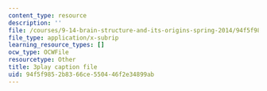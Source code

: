 ```yaml
---
content_type: resource
description: ''
file: /courses/9-14-brain-structure-and-its-origins-spring-2014/94f5f9852b8366ce550446f2e34899ab_555140.srt
file_type: application/x-subrip
learning_resource_types: []
ocw_type: OCWFile
resourcetype: Other
title: 3play caption file
uid: 94f5f985-2b83-66ce-5504-46f2e34899ab
---
```

